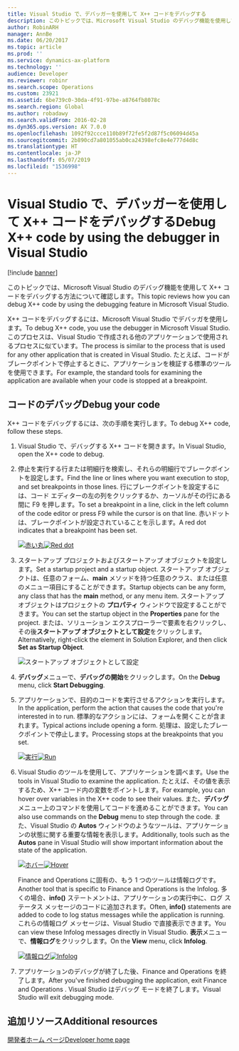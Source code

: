 ```yaml
---
title: Visual Studio で、デバッガーを使用して X++ コードをデバッグする
description: このトピックでは、Microsoft Visual Studio のデバッグ機能を使用して X++ コードをデバッグする方法について確認します。
author: RobinARH
manager: AnnBe
ms.date: 06/20/2017
ms.topic: article
ms.prod: ''
ms.service: dynamics-ax-platform
ms.technology: ''
audience: Developer
ms.reviewer: robinr
ms.search.scope: Operations
ms.custom: 23921
ms.assetid: 6be739c0-30da-4f91-97be-a8764fb8078c
ms.search.region: Global
ms.author: robadawy
ms.search.validFrom: 2016-02-28
ms.dyn365.ops.version: AX 7.0.0
ms.openlocfilehash: 1092f92ccce110b89f72fe5f2d87f5c06094d45a
ms.sourcegitcommit: 2b890cd7a801055ab0ca24398efc8e4e777d4d8c
ms.translationtype: HT
ms.contentlocale: ja-JP
ms.lasthandoff: 05/07/2019
ms.locfileid: "1536998"
---
```

# <a name="debug-x-code-by-using-the-debugger-in-visual-studio"></a><span data-ttu-id="f71cf-103">Visual Studio で、デバッガーを使用して X++ コードをデバッグする</span><span class="sxs-lookup"><span data-stu-id="f71cf-103">Debug X++ code by using the debugger in Visual Studio</span></span>

[!include [banner](../includes/banner.md)]

<span data-ttu-id="f71cf-104">このトピックでは、Microsoft Visual Studio のデバッグ機能を使用して X++ コードをデバッグする方法について確認します。</span><span class="sxs-lookup"><span data-stu-id="f71cf-104">This topic reviews how you can debug X++ code by using the debugging feature in Microsoft Visual Studio.</span></span> 

<span data-ttu-id="f71cf-105">X++ コードをデバッグするには、Microsoft Visual Studio でデバッガを使用します。</span><span class="sxs-lookup"><span data-stu-id="f71cf-105">To debug X++ code, you use the debugger in Microsoft Visual Studio.</span></span> <span data-ttu-id="f71cf-106">このプロセスは、Visual Studio で作成される他のアプリケーションで使用されるプロセスに似ています。</span><span class="sxs-lookup"><span data-stu-id="f71cf-106">The process is similar to the process that is used for any other application that is created in Visual Studio.</span></span> <span data-ttu-id="f71cf-107">たとえば、コードがブレークポイントで停止するときに、アプリケーションを検証する標準のツールを使用できます。</span><span class="sxs-lookup"><span data-stu-id="f71cf-107">For example, the standard tools for examining the application are available when your code is stopped at a breakpoint.</span></span>

## <a name="debug-your-code"></a><span data-ttu-id="f71cf-108">コードのデバッグ</span><span class="sxs-lookup"><span data-stu-id="f71cf-108">Debug your code</span></span>
<span data-ttu-id="f71cf-109">X++ コードをデバッグするには、次の手順を実行します。</span><span class="sxs-lookup"><span data-stu-id="f71cf-109">To debug X++ code, follow these steps.</span></span>

1. <span data-ttu-id="f71cf-110">Visual Studio で、デバッグする X++ コードを開きます。</span><span class="sxs-lookup"><span data-stu-id="f71cf-110">In Visual Studio, open the X++ code to debug.</span></span>
2. <span data-ttu-id="f71cf-111">停止を実行する行または明細行を検索し、それらの明細行でブレークポイントを設定します。</span><span class="sxs-lookup"><span data-stu-id="f71cf-111">Find the line or lines where you want execution to stop, and set breakpoints in those lines.</span></span> <span data-ttu-id="f71cf-112">行にブレークポイントを設定するには、コード エディターの左の列をクリックするか、カーソルがその行にある間に F9 を押します。</span><span class="sxs-lookup"><span data-stu-id="f71cf-112">To set a breakpoint in a line, click in the left column of the code editor or press F9 while the cursor is on that line.</span></span> <span data-ttu-id="f71cf-113">赤いドットは、ブレークポイントが設定されていることを示します。</span><span class="sxs-lookup"><span data-stu-id="f71cf-113">A red dot indicates that a breakpoint has been set.</span></span> 

   <span data-ttu-id="f71cf-114">[![赤い丸](./media/32_DevoToolsConcept.png)](./media/32_DevoToolsConcept.png)</span><span class="sxs-lookup"><span data-stu-id="f71cf-114">[![Red dot](./media/32_DevoToolsConcept.png)](./media/32_DevoToolsConcept.png)</span></span>

3. <span data-ttu-id="f71cf-115">スタートアップ プロジェクトおよびスタートアップ オブジェクトを設定します。</span><span class="sxs-lookup"><span data-stu-id="f71cf-115">Set a startup project and a startup object.</span></span> <span data-ttu-id="f71cf-116">スタートアップ オブジェクトは、任意のフォーム、**main** メソッドを持つ任意のクラス、または任意のメニュー項目にすることができます。</span><span class="sxs-lookup"><span data-stu-id="f71cf-116">Startup objects can be any form, any class that has the **main** method, or any menu item.</span></span> <span data-ttu-id="f71cf-117">スタートアップ オブジェクトはプロジェクトの **プロパティ** ウィンドウで設定することができます。</span><span class="sxs-lookup"><span data-stu-id="f71cf-117">You can set the startup object in the **Properties** pane for the project.</span></span> <span data-ttu-id="f71cf-118">または、ソリューション エクスプローラーで要素を右クリックし、その後**スタートアップ オブジェクトとして設定**をクリックします。</span><span class="sxs-lookup"><span data-stu-id="f71cf-118">Alternatively, right-click the element in Solution Explorer, and then click **Set as Startup Object**.</span></span>

   ![スタートアップ オブジェクトとして設定](./media/setasstartupobject.jpg)

4. <span data-ttu-id="f71cf-120">**デバッグ**メニューで、**デバッグの開始**をクリックします。</span><span class="sxs-lookup"><span data-stu-id="f71cf-120">On the **Debug** menu, click **Start Debugging**.</span></span>
5. <span data-ttu-id="f71cf-121">アプリケーションで、目的のコードを実行させるアクションを実行します。</span><span class="sxs-lookup"><span data-stu-id="f71cf-121">In the application, perform the action that causes the code that you're interested in to run.</span></span> <span data-ttu-id="f71cf-122">標準的なアクションには、フォームを開くことが含まれます。</span><span class="sxs-lookup"><span data-stu-id="f71cf-122">Typical actions include opening a form.</span></span> <span data-ttu-id="f71cf-123">処理は、設定したブレークポイントで停止します。</span><span class="sxs-lookup"><span data-stu-id="f71cf-123">Processing stops at the breakpoints that you set.</span></span> 

   <span data-ttu-id="f71cf-124">[![実行](./media/33_DevoToolsConcept.png)](./media/33_devotoolsconcept.png)</span><span class="sxs-lookup"><span data-stu-id="f71cf-124">[![Run](./media/33_DevoToolsConcept.png)](./media/33_devotoolsconcept.png)</span></span>

6. <span data-ttu-id="f71cf-125">Visual Studio のツールを使用して、アプリケーションを調べます。</span><span class="sxs-lookup"><span data-stu-id="f71cf-125">Use the tools in Visual Studio to examine the application.</span></span> <span data-ttu-id="f71cf-126">たとえば、その値を表示するため、X++ コード内の変数をポイントします。</span><span class="sxs-lookup"><span data-stu-id="f71cf-126">For example, you can hover over variables in the X++ code to see their values.</span></span> <span data-ttu-id="f71cf-127">また、**デバッグ** メニュー上のコマンドを使用してコードを進めることができます。</span><span class="sxs-lookup"><span data-stu-id="f71cf-127">You can also use commands on the **Debug** menu to step through the code.</span></span> <span data-ttu-id="f71cf-128">また、Visual Studio の **Autos** ウィンドウのようなツールは、アプリケーションの状態に関する重要な情報を表示します。</span><span class="sxs-lookup"><span data-stu-id="f71cf-128">Additionally, tools such as the **Autos** pane in Visual Studio will show important information about the state of the application.</span></span> 

   <span data-ttu-id="f71cf-129">[![ホバー](./media/34_DevoToolsConcept.png)](./media/34_devotoolsconcept.png)</span><span class="sxs-lookup"><span data-stu-id="f71cf-129">[![Hover](./media/34_DevoToolsConcept.png)](./media/34_devotoolsconcept.png)</span></span>

   <span data-ttu-id="f71cf-130">Finance and Operations に固有の、もう 1 つのツールは情報ログです。</span><span class="sxs-lookup"><span data-stu-id="f71cf-130">Another tool that is specific to Finance and Operations is the Infolog.</span></span> <span data-ttu-id="f71cf-131">多くの場合、**info()** ステートメントは、アプリケーションの実行中に、ログ ステータス メッセージのコードに追加されます。</span><span class="sxs-lookup"><span data-stu-id="f71cf-131">Often, **info()** statements are added to code to log status messages while the application is running.</span></span> <span data-ttu-id="f71cf-132">これらの情報ログ メッセージは、Visual Studio で直接表示できます。</span><span class="sxs-lookup"><span data-stu-id="f71cf-132">You can view these Infolog messages directly in Visual Studio.</span></span> <span data-ttu-id="f71cf-133">**表示**メニューで、**情報ログ**をクリックします。</span><span class="sxs-lookup"><span data-stu-id="f71cf-133">On the **View** menu, click **Infolog**.</span></span> 

   <span data-ttu-id="f71cf-134">[![情報ログ](./media/35_DevoToolsConcept.png)](./media/35_devotoolsconcept.png)</span><span class="sxs-lookup"><span data-stu-id="f71cf-134">[![Infolog](./media/35_DevoToolsConcept.png)](./media/35_devotoolsconcept.png)</span></span>

7. <span data-ttu-id="f71cf-135">アプリケーションのデバッグが終了した後、Finance and Operations を終了します。</span><span class="sxs-lookup"><span data-stu-id="f71cf-135">After you've finished debugging the application, exit Finance and Operations .</span></span> <span data-ttu-id="f71cf-136">Visual Studio はデバッグ モードを終了します。</span><span class="sxs-lookup"><span data-stu-id="f71cf-136">Visual Studio will exit debugging mode.</span></span>


<a name="additional-resources"></a><span data-ttu-id="f71cf-137">追加リソース</span><span class="sxs-lookup"><span data-stu-id="f71cf-137">Additional resources</span></span>
--------

[<span data-ttu-id="f71cf-138">開発者ホーム ページ</span><span class="sxs-lookup"><span data-stu-id="f71cf-138">Developer home page</span></span>](developer-home-page.md)




